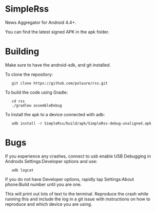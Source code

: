 SimpleRss
===

News Aggregator for Android 4.4+.

You can find the latest signed APK in the apk folder. 

Building
===

Make sure to have the android-sdk, and git installed.

To clone the repository:
```
   git clone https://github.com/poloure/rss.git
```

To build the code using Gradle:
```
   cd rss
   ./gradlew assembleDebug
```

To Install the apk to a device connected with adb:
```
   adb install -r SimpleRss/build/apk/SimpleRss-debug-unaligned.apk
```

Bugs
===

If you experience any crashes, connect to usb enable USB Debugging in
Androids Settings:Developer options and use:
```
   adb logcat
```

If you do not have Developer options, rapidly tap
Settings:About phone:Build number until you are one.

This will print out lots of text to the terminal. Reproduce the crash
while running this and include the log in a git issue with instructions
on how to reproduce and which device you are using.
